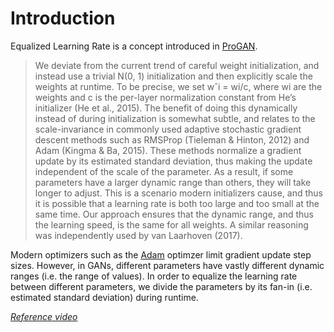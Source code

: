 # Introduction
Equalized Learning Rate is a concept introduced in [ProGAN](ProGAN.md).

> We deviate from the current trend of careful weight initialization, and instead use a trivial N(0, 1) initialization and then explicitly scale the weights at runtime. To be precise, we set wˆi = wi/c, where wi are the weights and c is the per-layer normalization constant from He’s initializer (He et al., 2015). The benefit of doing this dynamically instead of during initialization is somewhat subtle, and relates to the scale-invariance in commonly used adaptive stochastic gradient descent methods such as RMSProp (Tieleman & Hinton, 2012) and Adam (Kingma & Ba, 2015). These methods normalize a gradient update by its estimated standard deviation, thus making the update independent of the scale of the parameter. As a result, if some parameters have a larger dynamic range than others, they will take longer to adjust. This is a scenario modern initializers cause, and thus it is possible that a learning rate is both too large and too small at the same time. Our approach ensures that the dynamic range, and thus the learning speed, is the same for all weights. A similar reasoning was independently used by van Laarhoven (2017).

Modern optimizers such as the [Adam](../deep%20learning/Adam.md) optimzer limit gradient update step sizes. However, in GANs, different parameters have vastly different dynamic ranges (i.e. the range of values). In order to equalize the learning rate between different parameters, we divide the parameters by its fan-in (i.e. estimated standard deviation) during runtime.

[*Reference video*](https://www.youtube.com/watch?v=XwUTJhKRVl8&feature=emb_title)